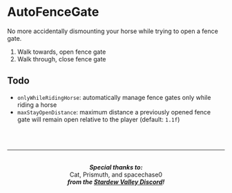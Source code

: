 ﻿# AutoFenceGate
No more accidentally dismounting your horse while trying to open a fence gate.

1. Walk towards, open fence gate
2. Walk through, close fence gate

## Todo
* `onlyWhileRidingHorse`: automatically manage fence gates only while riding a horse
* `maxStayOpenDistance`: maximum distance a previously opened fence gate will remain open relative to the player (default: `1.1f`)
<br />
<br />
<hr />
<p align="center">
	<br />
	<b><i>Special thanks to:</i> </b>
	<br />
	<span>Cat, Prismuth, and spacechase0</span>
	<br />
	<b><i>from the <a href="https://discordapp.com/invite/stardewvalley" target="_blank">Stardew Valley Discord</a>!</i></b>
</p>